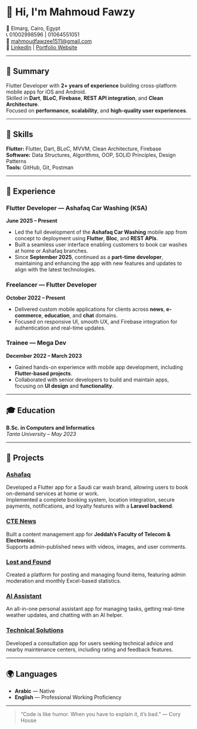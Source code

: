 # 👋 Hi, I'm Mahmoud Fawzy  

📍 Elmarg, Cairo, Egypt  
📞 01002998596 | 01064551051  
📧 [mahmoudfawzee1511@gmail.com](mailto:mahmoudfawzee1511@gmail.com)  
🔗 [LinkedIn](https://www.linkedin.com/in/mahmoud-fawzee-08b196225/) | [Portfolio Website](https://mahmoudfawzee.github.io/portfolio/)

---

## 🚀 Summary  
Flutter Developer with **2+ years of experience** building cross-platform mobile apps for iOS and Android.  
Skilled in **Dart**, **BLoC**, **Firebase**, **REST API integration**, and **Clean Architecture**.  
Focused on **performance**, **scalability**, and **high-quality user experiences**.

---

## 🧠 Skills  

**Flutter:** Flutter, Dart, BLoC, MVVM, Clean Architecture, Firebase  
**Software:** Data Structures, Algorithms, OOP, SOLID Principles, Design Patterns  
**Tools:** GitHub, Git, Postman  

---

## 💼 Experience  

### **Flutter Developer — Ashafaq Car Washing (KSA)**  
**June 2025 – Present**  
- Led the full development of the **Ashafaq Car Washing** mobile app from concept to deployment using **Flutter**, **Bloc**, and **REST APIs**.  
- Built a seamless user interface enabling customers to book car washes at home or Ashafaq branches.  
- Since **September 2025**, continued as a **part-time developer**, maintaining and enhancing the app with new features and updates to align with the latest technologies.  

### **Freelancer — Flutter Developer**  
**October 2022 – Present**  
- Delivered custom mobile applications for clients across **news**, **e-commerce**, **education**, and **chat** domains.  
- Focused on responsive UI, smooth UX, and Firebase integration for authentication and real-time updates.

### **Trainee — Mega Dev**  
**December 2022 – March 2023**  
- Gained hands-on experience with mobile app development, including **Flutter-based projects**.  
- Collaborated with senior developers to build and maintain apps, focusing on **UI design** and **functionality**.

---

## 🎓 Education  

**B.Sc. in Computers and Informatics**  
*Tanta University – May 2023*

---

## 📱 Projects  

### [Ashafaq](https://mahmoudfawzee.github.io/portfolio/project_details.html?projectId=1)
Developed a Flutter app for a Saudi car wash brand, allowing users to book on-demand services at home or work.  
Implemented a complete booking system, location integration, secure payments, notifications, and loyalty features with a **Laravel backend**.

### [CTE News](https://mahmoudfawzee.github.io/portfolio/project_details.html?projectId=2)
Built a content management app for **Jeddah’s Faculty of Telecom & Electronics**.  
Supports admin-published news with videos, images, and user comments.

### [Lost and Found](https://mahmoudfawzee.github.io/portfolio/project_details.html?projectId=4)
Created a platform for posting and managing found items, featuring admin moderation and monthly Excel-based statistics.

### [AI Assistant](https://mahmoudfawzee.github.io/portfolio/project_details.html?projectId=8)
An all-in-one personal assistant app for managing tasks, getting real-time weather updates, and chatting with an AI helper.

### [Technical Solutions](https://mahmoudfawzee.github.io/portfolio/project_details.html?projectId=6)
Developed a consultation app for users seeking technical advice and nearby maintenance centers, including rating and feedback features.

---

## 🌍 Languages  
- **Arabic** — Native  
- **English** — Professional Working Proficiency  

---

> “Code is like humor. When you have to explain it, it’s bad.” — Cory House  
